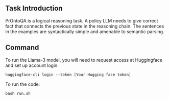## Task Introduction
PrOntoQA is a logical reasoning task. A policy LLM needs to give correct fact that connects the previous state in the reasoning chain. The sentences in the examples are syntactically simple and amenable to semantic parsing.

## Command

To run the Llama-3 model, you will need to request access at Huggingface and set up account login:
```
huggingface-cli login --token [Your Hugging face token]
```

To run the code:
```
bash run.sh
```

